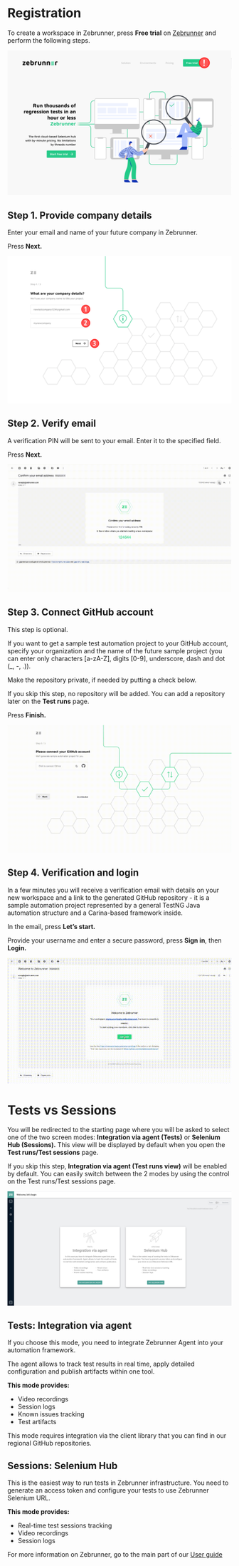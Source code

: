 # Registration

To create a workspace in Zebrunner, press **Free trial** on [Zebrunner](https://zebrunner.com) and perform the following steps.

![Free Trial](https://github.com/zebrunner/documentation/blob/master/docs/assets/images/free_trial.png?raw=true)

## Step 1. Provide company details

Enter your email and name of your future company in Zebrunner.

Press **Next.**

![Step 1](https://github.com/zebrunner/documentation/blob/master/docs/assets/images/step_one.png?raw=true)

## Step 2. Verify email

A verification PIN will be sent to your email. Enter it to the specified field.

Press **Next.**

![Step 2](https://github.com/zebrunner/documentation/blob/master/docs/assets/images/step_two.gif?raw=true)

## Step 3. Connect GitHub account 

This step is optional. 

If you want to get a sample test automation project to your GitHub account, specify your organization and the name of the future sample project (you can enter only characters [a-zA-Z], digits [0-9], underscore, dash and dot (_, -, .)).

Make the repository private, if needed by putting a check below.

If you skip this step, no repository will be added. You can add a repository later on the **Test runs** page.

Press **Finish.**

![Step 3](https://github.com/zebrunner/documentation/blob/master/docs/assets/images/step_three.gif?raw=true)

## Step 4. Verification and login

In a few minutes you will receive a verification email with details on your new workspace and a link to the generated GitHub repository - it is a sample automation project represented by a general TestNG Java automation structure and a Carina-based framework inside.

In the email, press **Let’s start.**

Provide your username and enter a secure password, press **Sign in**, then **Login.**

![Step 4](https://github.com/zebrunner/documentation/blob/master/docs/assets/images/step_four.gif?raw=true)

# Tests vs Sessions
You will be redirected to the starting page where you will be asked to select one of the two screen modes: **Integration via agent (Tests)** or **Selenium Hub (Sessions).** This view will be displayed by default when you open the **Test runs/Test sessions** page.

If you skip this step, **Integration via agent (Test runs view)** will be enabled by default. You can easily switch between the 2 modes by using the control on the Test runs/Test sessions page.

![Test Runs and Test Sessions](https://github.com/zebrunner/documentation/blob/master/docs/assets/images/test_runs_and_sessions.png?raw=true)

## Tests: Integration via agent

If you choose this mode, you need to integrate Zebrunner Agent into your automation framework. 

The agent allows to track test results in real time, apply detailed configuration and publish artifacts within one tool.

**This mode provides:**

* Video recordings
* Session logs
* Known issues tracking
* Test artifacts

This mode requires integration via the client library that you can find in our regional GitHub repositories.

## Sessions: Selenium Hub

This is the easiest way to run tests in Zebrunner infrastructure. You need to generate an access token and configure your tests to use Zebrunner Selenium URL.

**This mode provides:**

* Real-time test sessions tracking
* Video recordings
* Session logs

For more information on Zebrunner, go to the main part of our [User guide](https://zebrunner.github.io/documentation/guide/user_profile)
